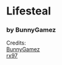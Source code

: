 # Lifesteal
### by BunnyGamez

Credits:
<br>
[BunnyGamez](https://github.com/BunnyGamezsc)
<br>
[rx97](https://github.com/rx-modules)
